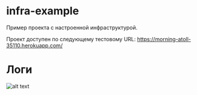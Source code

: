 # infra-example

Пример проекта с настроенной инфраструктурой. 

Проект доступен по следующему тестовому URL: https://morning-atoll-35110.herokuapp.com/

# Логи

![alt text](https://1.downloader.disk.yandex.ru/disk/c2ef70d59e0a9b820d034c5bb541c962074a196cf80d0038b390ba4016f456cf/57aba02b/psBZ9LyEh1VwAsqrxykZTZdgt10jn1x7xbmk-GAaYRmgzHEaS4B_wWIHO6r4Q_PhPtkE3dEgr6fWwn4zigELCg%3D%3D?uid=0&filename=2016-08-09_22-38-43.png&disposition=inline&hash=&limit=0&content_type=image%2Fpng&fsize=52654&hid=81421415da7516a5a43752ed8a192e44&media_type=image&tknv=v2&etag=c5dbad088ea414c6d5dde261c4ceb66d "Heroku logs")
